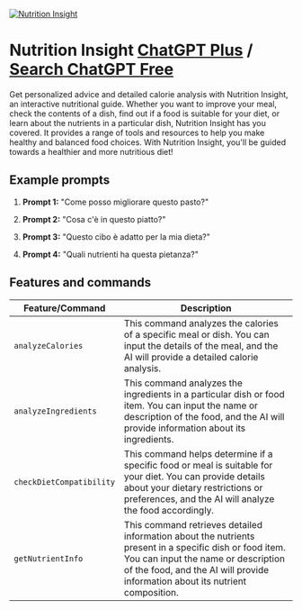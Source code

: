 
[![Nutrition Insight](https://files.oaiusercontent.com/file-apB28rQaMTaOHmnzeB7kRysM?se=2123-10-15T09%3A48%3A41Z&sp=r&sv=2021-08-06&sr=b&rscc=max-age%3D31536000%2C%20immutable&rscd=attachment%3B%20filename%3De09dae29-5740-4b24-a517-4c9e4ce9f603.png&sig=BAuiER771otvz8Nme5dvxh/lU9qwlJ76oNH7Yi96G9s%3D)](https://chat.openai.com/g/g-v1bm9D38A-nutrition-insight)

# Nutrition Insight [ChatGPT Plus](https://chat.openai.com/g/g-v1bm9D38A-nutrition-insight) / [Search ChatGPT Free](https://gptcall.net/index.html#/?search=Nutrition%20Insight)

Get personalized advice and detailed calorie analysis with Nutrition Insight, an interactive nutritional guide. Whether you want to improve your meal, check the contents of a dish, find out if a food is suitable for your diet, or learn about the nutrients in a particular dish, Nutrition Insight has you covered. It provides a range of tools and resources to help you make healthy and balanced food choices. With Nutrition Insight, you'll be guided towards a healthier and more nutritious diet!

## Example prompts

1. **Prompt 1:** "Come posso migliorare questo pasto?"

2. **Prompt 2:** "Cosa c'è in questo piatto?"

3. **Prompt 3:** "Questo cibo è adatto per la mia dieta?"

4. **Prompt 4:** "Quali nutrienti ha questa pietanza?"

## Features and commands

| Feature/Command | Description |
| --- | --- |
| `analyzeCalories` | This command analyzes the calories of a specific meal or dish. You can input the details of the meal, and the AI will provide a detailed calorie analysis. |
| `analyzeIngredients` | This command analyzes the ingredients in a particular dish or food item. You can input the name or description of the food, and the AI will provide information about its ingredients. |
| `checkDietCompatibility` | This command helps determine if a specific food or meal is suitable for your diet. You can provide details about your dietary restrictions or preferences, and the AI will analyze the food accordingly. |
| `getNutrientInfo` | This command retrieves detailed information about the nutrients present in a specific dish or food item. You can input the name or description of the food, and the AI will provide information about its nutrient composition. |




